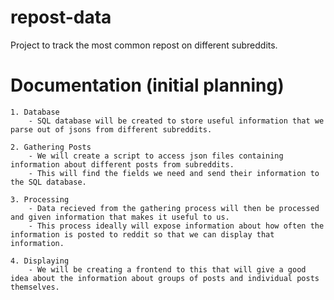 # repost-data
Project to track the most common repost on different subreddits. 

# Documentation (initial planning)
    1. Database
        - SQL database will be created to store useful information that we parse out of jsons from different subreddits.
    
    2. Gathering Posts
        - We will create a script to access json files containing information about different posts from subreddits.
        - This will find the fields we need and send their information to the SQL database.

    3. Processing
        - Data recieved from the gathering process will then be processed and given information that makes it useful to us.
        - This process ideally will expose information about how often the information is posted to reddit so that we can display that information.

    4. Displaying
        - We will be creating a frontend to this that will give a good idea about the information about groups of posts and individual posts themselves.
        